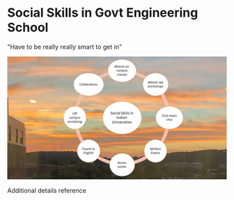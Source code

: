 # Social Skills in Govt Engineering School

"Have to be really really smart to get in"

![image](SocialSkillsIndianUniversities.jpg)

Additional details reference 
